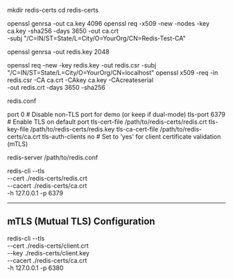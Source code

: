mkdir redis-certs
cd redis-certs

openssl genrsa -out ca.key 4096
openssl req -x509 -new -nodes -key ca.key -sha256 -days 3650 -out ca.crt \
  -subj "/C=IN/ST=State/L=City/O=YourOrg/CN=Redis-Test-CA"

openssl genrsa -out redis.key 2048

openssl req -new -key redis.key -out redis.csr -subj "/C=IN/ST=State/L=City/O=YourOrg/CN=localhost"
openssl x509 -req -in redis.csr -CA ca.crt -CAkey ca.key -CAcreateserial \
  -out redis.crt -days 3650 -sha256


redis.conf


port 0                    # Disable non-TLS port for demo (or keep if dual-mode)
tls-port 6379             # Enable TLS on default port
tls-cert-file /path/to/redis-certs/redis.crt
tls-key-file /path/to/redis-certs/redis.key
tls-ca-cert-file /path/to/redis-certs/ca.crt
tls-auth-clients no       # Set to 'yes' for client certificate validation (mTLS)


redis-server /path/to/redis.conf


redis-cli --tls \
  --cert ./redis-certs/redis.crt \
  --cacert ./redis-certs/ca.crt \
  -h 127.0.0.1 -p 6379



-----------------------------
mTLS (Mutual TLS) Configuration
-----------------------------

redis-cli --tls \
  --cert ./redis-certs/client.crt \
  --key ./redis-certs/client.key \
  --cacert ./redis-certs/ca.crt \
  -h 127.0.0.1 -p 6380